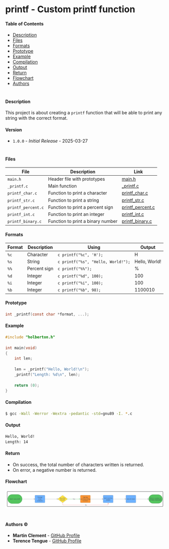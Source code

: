 # printf - Custom printf function

#### Table of Contents

- [Description](#description)
- [Files](#files)
- [Formats](#formats)
- [Prototype](#prototype)
- [Example](#example)
- [Compilation](#compilation)
- [Output](#output)
- [Return](#return)
- [Flowchart](#flowchart)
- [Authors](#authors)

#

#### Description

This project is about creating a `printf` function that will be able to print any string with the correct format.

#### Version

- `1.0.0` - *Initial Release* - 2025-03-27

#

#### Files

| File | Description | Link |
| ---- | ----------- | ---- |
| `main.h` | Header file with prototypes | [main.h](./main.h) |
| `_printf.c` | Main function | [_printf.c](./_printf.c) |
| `printf_char.c` | Function to print a character | [printf_char.c](./printf_char.c) |
| `printf_str.c` | Function to print a string | [printf_str.c](./printf_str.c) |
| `printf_percent.c` | Function to print a percent sign | [printf_percent.c](./printf_percent.c) |
| `printf_int.c` | Function to print an integer | [printf_int.c](./printf_int.c) |
| `printf_binary.c` | Function to print a binary number | [printf_binary.c](./printf_binary.c) |

#### Formats

| Format | Description | Using | Output |
| ------ | ----------- | ------- | ------ |
| `%c` | Character | ```c printf("%c", 'H');``` | H |
| `%s` | String | ```c printf("%s", "Hello, World!");``` | Hello, World! |
| `%%` | Percent sign | ```c printf("%%");``` | % |
| `%d` | Integer | ```c printf("%d", 100);``` | 100 |
| `%i` | Integer | ```c printf("%i", 100);``` | 100 |
| `%b` | Integer | ```c printf("%b", 98);``` | 1100010 |

#### Prototype

```c
int _printf(const char *format, ...);
```

#### Example

```c
#include "holberton.h"

int main(void)
{
	int len;

	len = _printf("Hello, World!\n");
	_printf("Length: %d\n", len);

	return (0);
}
```

#### Compilation

```bash
$ gcc -Wall -Werror -Wextra -pedantic -std=gnu89 -I. *.c
```

#### Output

```bash
Hello, World!
Length: 14
```

#### Return

- On success, the total number of characters written is returned.
- On error, a negative number is returned.

#### Flowchart

![Flowchart](./flowchart.png)

#

#### Authors &copy;

- **Martin Clement** - [GitHub Profile](https://github.com/ItsZmainDev)
- **Terence Tengue** - [GitHub Profile](https://github.com/Terencetjt26)
